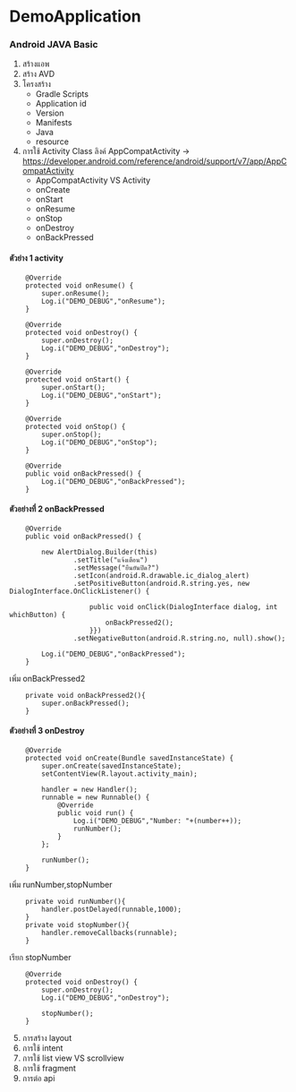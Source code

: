 # DemoApplication

### Android JAVA Basic
1. สร้างแอพ
2. สร้าง AVD
3. โครงสร้าง
    - Gradle Scripts
    - Application id
    - Version
    - Manifests
    - Java
    - resource
4. การใช้  Activity Class
ลิงค์ AppCompatActivity -> https://developer.android.com/reference/android/support/v7/app/AppCompatActivity
    - AppCompatActivity VS Activity
    - onCreate
    - onStart
    - onResume
    - onStop
    - onDestroy
    - onBackPressed
#### ตัวย่าง 1 activity
````
    @Override
    protected void onResume() {
        super.onResume();
        Log.i("DEMO_DEBUG","onResume");
    }

    @Override
    protected void onDestroy() {
        super.onDestroy();
        Log.i("DEMO_DEBUG","onDestroy");
    }

    @Override
    protected void onStart() {
        super.onStart();
        Log.i("DEMO_DEBUG","onStart");
    }

    @Override
    protected void onStop() {
        super.onStop();
        Log.i("DEMO_DEBUG","onStop");
    }

    @Override
    public void onBackPressed() {
        Log.i("DEMO_DEBUG","onBackPressed");
    }
````

#### ตัวอย่างที่ 2 onBackPressed
````
    @Override
    public void onBackPressed() {

        new AlertDialog.Builder(this)
                .setTitle("แจ้งเตือน")
                .setMessage("ยืนยันปิด?")
                .setIcon(android.R.drawable.ic_dialog_alert)
                .setPositiveButton(android.R.string.yes, new DialogInterface.OnClickListener() {

                    public void onClick(DialogInterface dialog, int whichButton) {
                        onBackPressed2();
                    }})
                .setNegativeButton(android.R.string.no, null).show();

        Log.i("DEMO_DEBUG","onBackPressed");
    }
````
เพิ่ม onBackPressed2
````
    private void onBackPressed2(){
        super.onBackPressed();
    }
````

#### ตัวอย่างที่ 3 onDestroy
````
    @Override
    protected void onCreate(Bundle savedInstanceState) {
        super.onCreate(savedInstanceState);
        setContentView(R.layout.activity_main);

        handler = new Handler();
        runnable = new Runnable() {
            @Override
            public void run() {
                Log.i("DEMO_DEBUG","Number: "+(number++));
                runNumber();
            }
        };

        runNumber();
    }
````
เพิ่ม runNumber,stopNumber
````
    private void runNumber(){
        handler.postDelayed(runnable,1000);
    }
    private void stopNumber(){
        handler.removeCallbacks(runnable);
    }
````

เรียก stopNumber
````
    @Override
    protected void onDestroy() {
        super.onDestroy();
        Log.i("DEMO_DEBUG","onDestroy");

        stopNumber();
    }
````

5. การสร้าง layout
6. การใช้ intent
7. การใช้ list view VS scrollview
8. การใช้ fragment
9. การต่อ api
